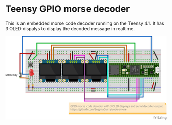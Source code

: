 # Teensy GPIO morse decoder

This is an embedded morse code decoder running on the Teensy 4.1. It
has 3 OLED dispalys to display the decoded message in realtime.

![schematic](decoder-display.webp)
